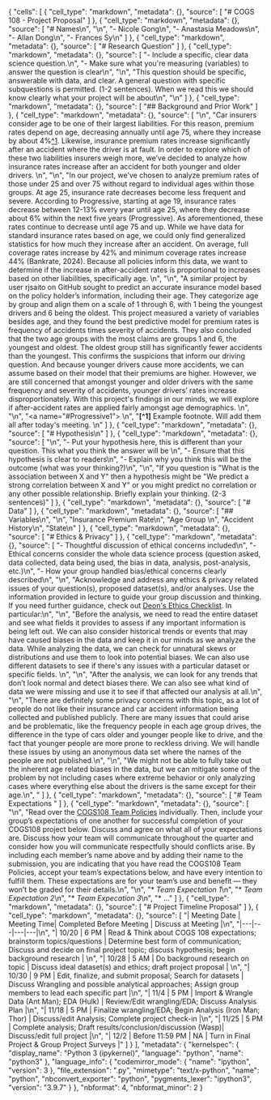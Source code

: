 {
 "cells": [
  {
   "cell_type": "markdown",
   "metadata": {},
   "source": [
    "# COGS 108 - Project Proposal"
   ]
  },
  {
   "cell_type": "markdown",
   "metadata": {},
   "source": [
    "# Names\n",
    "\n",
    "- Nicole Gong\n",
    "- Anastasia Meadows\n",
    "- Allan Dong\n",
    "- Frances Sy\n"
   ]
  },
  {
   "cell_type": "markdown",
   "metadata": {},
   "source": [
    "# Research Question"
   ]
  },
  {
   "cell_type": "markdown",
   "metadata": {},
   "source": [
    "-  Include a specific, clear data science question.\n",
    "-  Make sure what you're measuring (variables) to answer the question is clear\n",
    "\n",
    "This question should be specific, answerable with data, and clear. A general question with specific subquestions is permitted. (1-2 sentences). When we read this we should know clearly what your project will be about\n",
    "\n"
   ]
  },
  {
   "cell_type": "markdown",
   "metadata": {},
   "source": [
    "## Background and Prior Work"
   ]
  },
  {
   "cell_type": "markdown",
   "metadata": {},
   "source": [
    "\n",
    "Car insurers consider age to be one of their largest liabilities. For this reason, premium rates depend on age, decreasing annually until age 75, where they increase by about 4%[^1](#Progressive1). Likewise, insurance premium rates increase significantly after an accident where the driver is at fault. In order to explore which of these two liabilities insurers weigh more, we’ve decided to analyze how insurance rates increase after an accident for both younger and older drivers. \n",
    "\n",
    "In our project, we’ve chosen to analyze premium rates of those under 25 and over 75 without regard to individual ages within those groups. At age 25, insurance rate decreases become less frequent and severe. According to Progressive, starting at age 19, insurance rates decrease between 12-13% every year until age 25, where they decrease about 6% within the next five years (Progressive). As aforementioned, these rates continue to decrease until age 75 and up. While we have data for standard insurance rates based on age, we could only find generalized statistics for how much they increase after an accident. On average, full coverage rates increase by 42% and minimum coverage rates increase 44% (Bankrate, 2024). Because all policies inform this data, we want to determine if the increase in after-accident rates is proportional to increases based on other liabilities, specifically age. \n",
    "\n",
    "A similar project by user rjsaito on GitHub sought to predict an accurate insurance model based on the policy holder’s information, including their age. They categorize age by group and align them on a scale of 1 through 6, with 1 being the youngest drivers and 6 being the oldest. This project measured a variety of variables besides age, and they found the best predictive model for premium rates is frequency of accidents times severity of accidents. They also concluded that the two age groups with the most claims are groups 1 and 6, the youngest and oldest. The oldest group still has significantly fewer accidents than the youngest. This confirms the suspicions that inform our driving question. And because younger drivers cause more accidents, we can assume based on their model that their premiums are higher. However, we are still concerned that amongst younger and older drivers with the same frequency and severity of accidents, younger drivers’ rates increase disproportionately. With this project's findings in our minds, we will explore if after-accident rates are applied fairly amongst age demographics. \n",
    "\n",
    "<a name=\"#Progressive1\"></a> \n",
    "**[^1]** Example footnote. Will add them all after today's meeting. \n"
   ]
  },
  {
   "cell_type": "markdown",
   "metadata": {},
   "source": [
    "# Hypothesis\n"
   ]
  },
  {
   "cell_type": "markdown",
   "metadata": {},
   "source": [
    "\n",
    "- Put your hypothesis here, this is different than your question. This what you think the answer will be \n",
    "- Ensure that this hypothesis is clear to readers\n",
    "- Explain why you think this will be the outcome (what was your thinking?)\n",
    "\n",
    "If you question is \"What is the association between X and Y\" then a hypothesis might be \"We predict a strong correlation between X and Y\" or you might predict no correlation or any other possible relationship. Briefly explain your thinking. (2-3 sentences)"
   ]
  },
  {
   "cell_type": "markdown",
   "metadata": {},
   "source": [
    "# Data"
   ]
  },
  {
   "cell_type": "markdown",
   "metadata": {},
   "source": [ 
    "## Variables\n",
    "\n",
    "Insurance Premium Rate\n",
    "Age Group \n",
    "Accident History\n",
    "State\n"
   ]
  },
  {
   "cell_type": "markdown",
   "metadata": {},
   "source": [
    "# Ethics & Privacy"
   ]
  },
  {
   "cell_type": "markdown",
   "metadata": {},
   "source": [
    "- Thoughtful discussion of ethical concerns included\n",
    "- Ethical concerns consider the whole data science process (question asked, data collected, data being used, the bias in data, analysis, post-analysis, etc.)\n",
    "- How your group handled bias/ethical concerns clearly described\n",
    "\n",
    "Acknowledge and address any ethics & privacy related issues of your question(s), proposed dataset(s), and/or analyses. Use the information provided in lecture to guide your group discussion and thinking. If you need further guidance, check out [Deon's Ethics Checklist](http://deon.drivendata.org/#data-science-ethics-checklist). In particular:\n",
    "\n",
    "Before the analysis, we need to read the entire dataset and see what fields it provides to assess if any important information is being left out. We can also consider historical trends or events that may have caused biases in the data and keep it in our minds as we analyze the data. While analyzing the data, we can check for unnatural skews or distributions and use them to look into potential biases. We can also use different datasets to see if there's any issues with a particular dataset or specific fields. \n",
"\n",
"After the analysis, we can look for any trends that don’t look normal and detect biases there. We can also see what kind of data we were missing and use it to see if that affected our analysis at all.\n",
"\n",
"There are definitely some privacy concerns with this topic, as a lot of people do not like their insurance and car accident information being collected and published publicly. There are many issues that could arise and be problematic, like the frequency people in each age group drives, the difference in the type of cars older and younger people like to drive, and the fact that younger people are more prone to reckless driving. We will handle these issues by using an anonymous data set where the names of the people are not published.\n",
"\n",
"We might not be able to fully take out the inherent age related biases in the data, but we can mitigate some of the problem by not including cases where extreme behavior or only analyzing cases where everything else about the drivers is the same except for their age.\n",
"
   ]
  },
  {
   "cell_type": "markdown",
   "metadata": {},
   "source": [
    "# Team Expectations "
   ]
  },
  {
   "cell_type": "markdown",
   "metadata": {},
   "source": [
    "\n",
    "Read over the [COGS108 Team Policies](https://github.com/COGS108/Projects/blob/master/COGS108_TeamPolicies.md) individually. Then, include your group’s expectations of one another for successful completion of your COGS108 project below. Discuss and agree on what all of your expectations are. Discuss how your team will communicate throughout the quarter and consider how you will communicate respectfully should conflicts arise. By including each member’s name above and by adding their name to the submission, you are indicating that you have read the COGS108 Team Policies, accept your team’s expectations below, and have every intention to fulfill them. These expectations are for your team’s use and benefit — they won’t be graded for their details.\n",
    "\n",
    "* *Team Expectation 1*\n",
    "* *Team Expectation 2*\n",
    "* *Team Expecation 3*\n",
    "* ..."
   ]
  },
  {
   "cell_type": "markdown",
   "metadata": {},
   "source": [
    "# Project Timeline Proposal"
   ]
  },
  {
   "cell_type": "markdown",
   "metadata": {},
   "source": [
    "| Meeting Date  | Meeting Time| Completed Before Meeting  | Discuss at Meeting |\n",
    "|---|---|---|---|\n",
    "| 10/20  |  6 PM | Read & Think about COGS 108 expectations; brainstorm topics/questions  | Determine best form of communication; Discuss and decide on final project topic; discuss hypothesis; begin background research | \n",
    "| 10/28  |  5 AM |  Do background research on topic | Discuss ideal dataset(s) and ethics; draft project proposal | \n",
    "| 10/30  | 9 PM  | Edit, finalize, and submit proposal; Search for datasets  | Discuss Wrangling and possible analytical approaches; Assign group members to lead each specific part   |\n",
    "| 11/4  | 5 PM  | Import & Wrangle Data (Ant Man); EDA (Hulk) | Review/Edit wrangling/EDA; Discuss Analysis Plan   |\n",
    "| 11/18  | 5 PM  | Finalize wrangling/EDA; Begin Analysis (Iron Man; Thor) | Discuss/edit Analysis; Complete project check-in |\n",
    "| 11/25  | 5 PM  | Complete analysis; Draft results/conclusion/discussion (Wasp)| Discuss/edit full project |\n",
    "| 12/2  | Before 11:59 PM  | NA | Turn in Final Project & Group Project Surveys |"
   ]
  }
 ],
 "metadata": {
  "kernelspec": {
   "display_name": "Python 3 (ipykernel)",
   "language": "python",
   "name": "python3"
  },
  "language_info": {
   "codemirror_mode": {
    "name": "ipython",
    "version": 3
   },
   "file_extension": ".py",
   "mimetype": "text/x-python",
   "name": "python",
   "nbconvert_exporter": "python",
   "pygments_lexer": "ipython3",
   "version": "3.9.7"
  }
 },
 "nbformat": 4,
 "nbformat_minor": 2
}
